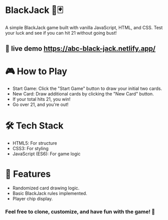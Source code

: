 # BlackJack 🎲🃏
A simple BlackJack game built with vanilla JavaScript, HTML, and CSS. Test your luck and see if you can hit 21 without going bust!
## 👀 live demo https://abc-black-jack.netlify.app/

# 🎮 How to Play
- Start Game: Click the "Start Game" button to draw your initial two cards.
- New Card: Draw additional cards by clicking the "New Card" button.
- If your total hits 21, you win!
- Go over 21, and you're out!

# 🛠 Tech Stack
- HTML5: For structure
- CSS3: For styling
- JavaScript (ES6): For game logic

# 🚀 Features
- Randomized card drawing logic.
- Basic BlackJack rules implemented.
- Player chip display.

### Feel free to clone, customize, and have fun with the game! 🎉
